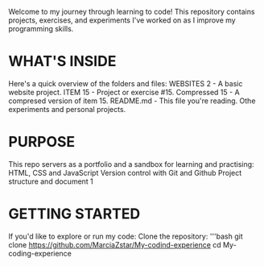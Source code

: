 Welcome to my journey through learning to code! This repository contains projects, exercises, and experiments I've worked on as I improve my programming skills.                                                                                                                                                        
# WHAT'S INSIDE #                                                                                                                            
Here's a quick overview of the folders and files:
WEBSITES 2 - A basic website project.
ITEM 15 - Project or exercise #15.
Compressed 15 - A compresed  version of item 15.
README.md - This file you're reading.
Othe experiments and personal projects.                                                                                                                                  
# PURPOSE #
This repo servers as a portfolio and a sandbox for learning and practising:
HTML, CSS and JavaScript
Version control with Git and Github
Project structure and document                                                                                                                                                  1
# GETTING STARTED #                                                                                                                          
If you'd like to explore or run my code: 
Clone the repository:
'''bash                                                                                                                                                       git clone                                                                                                                                                    https://github.com/MarciaZstar/My-codind-experience                                                                                                            cd My-coding-experience
